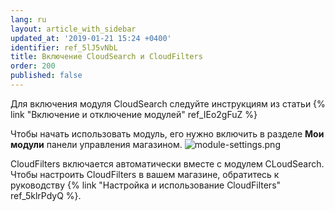 ```yaml
---
lang: ru
layout: article_with_sidebar
updated_at: '2019-01-21 15:24 +0400'
identifier: ref_5lJ5vNbL
title: Включение CloudSearch и CloudFilters
order: 200
published: false
---
```


Для включения модуля CloudSearch следуйте инструкциям из статьи {% link "Включение и отключение модулей" ref_IEo2gFuZ %}

Чтобы начать использовать модуль, его нужно включить в разделе **Мои модули** панели управления магазином.
![module-settings.png]({{site.baseurl}}/attachments/ref_7qk2On7k/module-settings.png)

CloudFilters включается автоматически вместе с модулем CLoudSearch. Чтобы настроить CloudFilters в вашем магазине, обратитесь к руководству {% link "Настройка и использование CloudFilters" ref_5klrPdyQ %}.
